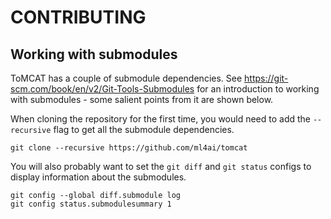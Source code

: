CONTRIBUTING
============

Working with submodules
-----------------------

ToMCAT has a couple of submodule dependencies. See
https://git-scm.com/book/en/v2/Git-Tools-Submodules for an introduction to working
with submodules - some salient points from it are shown below.

When cloning the repository for the first time, you would need to add the
`--recursive` flag to get all the submodule dependencies.

```
git clone --recursive https://github.com/ml4ai/tomcat
```

You will also probably want to set the `git diff` and `git status` configs to
display information about the submodules.

```
git config --global diff.submodule log
git config status.submodulesummary 1
```

